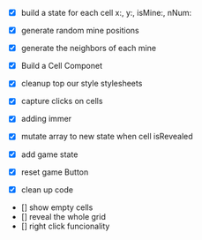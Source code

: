 - [x] build a state for each cell
      x:,
      y:,
      isMine:,
      nNum:
- [x] generate random mine positions
- [x] generate the neighbors of each mine

- [x] Build a Cell Componet
- [x] cleanup top our style stylesheets
- [x] capture clicks on cells
- [x] adding immer
- [x] mutate array to new state when cell isRevealed
- [x] add game state
- [x] reset game Button
- [x] clean up code
- [] show empty cells
- [] reveal the whole grid
- [] right click funcionality
